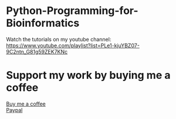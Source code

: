 # Python-Programming-for-Bioinformatics

Watch the tutorials on my youtube channel: https://www.youtube.com/playlist?list=PLe1-kjuYBZ07-9C2ntn_G81g59ZEK7KNc

# Support my work by buying me a coffee
[Buy me a coffee ](https://www.buymeacoffee.com/informatician) \
[Paypal](paypal.me/theinformatician)
